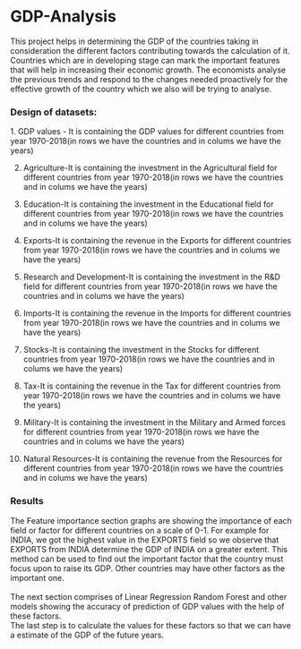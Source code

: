 # GDP-Analysis
This project helps in determining the GDP of the countries taking in consideration the different factors contributing towards the calculation of it. Countries which are in developing stage can mark the important features that will help in increasing their economic growth. The economists analyse the previous trends and respond to the changes needed proactively for the effective growth of the country which we also will be trying to analyse.
<h3>Design of datasets:</h3>
1. GDP values - It is containing the GDP values for different countries from year 1970-2018(in rows we have the countries and in colums we have the years)

2.	Agriculture-It is containing the investment in the Agricultural field for different countries from year 1970-2018(in rows we have the countries and in colums we have the years)

3.	Education-It is containing the investment in the Educational field for different countries from year 1970-2018(in rows we have the countries and in colums we have the years)

4.	Exports-It is containing the revenue in the Exports for different countries from year 1970-2018(in rows we have the countries and in colums we have the years)

5.	Research and Development-It is containing the investment in the R&D field for different countries from year 1970-2018(in rows we have the countries and in colums we have the years)

6.	Imports-It is containing the revenue in the Imports for different countries from year 1970-2018(in rows we have the countries and in colums we have the years)

7.	Stocks-It is containing the investment in the Stocks for different countries from year 1970-2018(in rows we have the countries and in colums we have the years)

8.	Tax-It is containing the revenue in the Tax for different countries from year 1970-2018(in rows we have the countries and in colums we have the years)

9.	Military-It is containing the investment in the Military and Armed forces for different countries from year 1970-2018(in rows we have the countries and in colums we have the years)

10.	Natural Resources-It is containing the revenue from the Resources for different countries from year 1970-2018(in rows we have the countries and in colums we have the years)
<h3>Results</h3>
The Feature importance section graphs are showing the importance of each field or factor for different countries on a scale of 0-1.
For example for INDIA, we got the highest value in the EXPORTS field so we observe that EXPORTS from INDIA determine the GDP of INDIA on a greater extent.
This method can be used to find out the important factor that the country must focus upon to raise its GDP. Other countries may have other factors as the important one.
<br>
<br>
The next section comprises of Linear Regression Random Forest and other models showing the accuracy of prediction of GDP values with the help of these factors.
<br>
The last step is to calculate the values for these factors so that we can have a estimate of the GDP of the future years.
